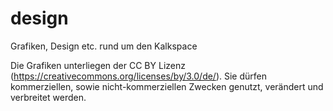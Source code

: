 # design
Grafiken, Design etc. rund um den Kalkspace

Die Grafiken unterliegen der CC BY Lizenz (https://creativecommons.org/licenses/by/3.0/de/). Sie dürfen kommerziellen, sowie nicht-kommerziellen Zwecken genutzt, verändert und verbreitet werden.
